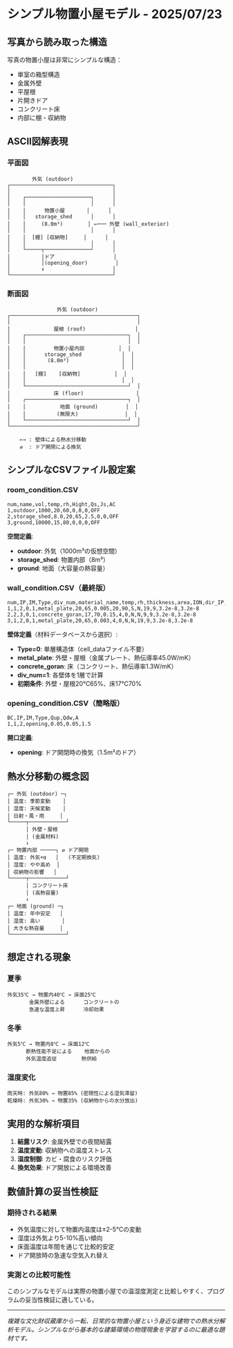 # シンプル物置小屋モデル - 2025/07/23

## 写真から読み取った構造

写真の物置小屋は非常にシンプルな構造：
- 単室の箱型構造
- 金属外壁
- 平屋根
- 片開きドア
- コンクリート床
- 内部に棚・収納物

## ASCII図解表現

### 平面図
```
        外気 (outdoor)
┌─────────────────────────────────┐
│                                 │
│    ┌─────────────────────┐      │
│    │                     │      │
│    │      物置小屋       │      │
│    │   storage_shed      │      │
│    │     (8.0m³)        │ ←─── 外壁 (wall_exterior)
│    │                     │      │
│    │  [棚] [収納物]     │      │
│    │                     │      │
│    └─────┬───────────────┘      │
│          │ドア                   │
│          │(opening_door)         │
│          ↕                      │
└─────────────────────────────────┘
```

### 断面図
```
                外気 (outdoor)
┌─────────────────────────────────────────┐
│                                         │
│              屋根 (roof)                │
│    ┌─────────────────────────────────┐  │
│    │                                 │  │
│    │         物置小屋内部           │  │
│    │      storage_shed             │  │
│    │       (8.0m³)                 │  │
│    │                               │  │
│    │   [棚]    [収納物]           │  │
│    │                               │  │
│    └─────────────────────────────────┘  │
│              床 (floor)                 │
│    ┌─────────────────────────────────┐  │
│    │           地面 (ground)         │  │
│    │          (無限大)               │  │
│    └─────────────────────────────────┘  │
└─────────────────────────────────────────┘

    ←→ : 壁体による熱水分移動
    ⇄  : ドア開閉による換気
```

## シンプルなCSVファイル設定案

### room_condition.CSV
```csv
num,name,vol,temp,rh,Hight,Qs,Js,AC
1,outdoor,1000,20,60,0,0,0,OFF
2,storage_shed,8.0,20,65,2.5,0,0,OFF
3,ground,10000,15,80,0,0,0,OFF
```

**空間定義**:
- **outdoor**: 外気（1000m³の仮想空間）
- **storage_shed**: 物置内部（8m³）
- **ground**: 地面（大容量の熱容量）

### wall_condition.CSV（最終版）
```csv
num,IP,IM,Type,div_num,material_name,temp,rh,thickness,area,ION,dir_IP,dir_IM,alphac_IP,alphac_IM,aldm_IP,aldm_IM
1,1,2,0,1,metal_plate,20,65,0.005,20,90,S,N,19,9,3.2e-8,3.2e-8
2,2,3,0,1,concrete_goran,17,70,0.15,4,0,N,N,9,9,3.2e-8,3.2e-8
3,1,2,0,1,metal_plate,20,65,0.003,4,0,N,N,19,9,3.2e-8,3.2e-8
```

**壁体定義**（材料データベースから選択）:
- **Type=0**: 単層構造体（cell_dataファイル不要）
- **metal_plate**: 外壁・屋根（金属プレート、熱伝導率45.0W/mK）
- **concrete_goran**: 床（コンクリート、熱伝導率1.3W/mK）
- **div_num=1**: 各壁体を1層で計算
- **初期条件**: 外壁・屋根20℃65%、床17℃70%

### opening_condition.CSV（簡略版）
```csv
BC,IP,IM,Type,Qup,Qdw,A
1,1,2,opening,0.05,0.05,1.5
```

**開口定義**:
- **opening**: ドア開閉時の換気（1.5m²のドア）

## 熱水分移動の概念図

```
┌─ 外気 (outdoor) ─┐
│ 温度: 季節変動    │
│ 湿度: 天候変動    │
│ 日射・風・雨     │
└─────┬────────────┘
      │ 外壁・屋根
      │ (金属材料)
      ↓
┌─ 物置内部 ─────┐ ⇄ ドア開閉
│ 温度: 外気+α   │   (不定期換気)
│ 湿度: やや高め  │
│ 収納物の影響   │
└─────┬────────────┘
      │ コンクリート床
      │ (高熱容量)
      ↓
┌─ 地面 (ground) ─┐
│ 温度: 年中安定   │
│ 湿度: 高い       │
│ 大きな熱容量     │
└──────────────────┘
```

## 想定される現象

### 夏季
```
外気35℃ → 物置内40℃ → 床面25℃
       金属外壁による      コンクリートの
       急速な温度上昇      冷却効果
```

### 冬季  
```
外気5℃ → 物置内8℃ → 床面12℃
      断熱性能不足による    地面からの
      外気温度追従        熱供給
```

### 湿度変化
```
雨天時: 外気80% → 物置85% (密閉性による湿気滞留)
乾燥時: 外気30% → 物置35% (収納物からの水分放出)
```

## 実用的な解析項目

1. **結露リスク**: 金属外壁での夜間結露
2. **温度変動**: 収納物への温度ストレス
3. **湿度制御**: カビ・腐食のリスク評価
4. **換気効果**: ドア開放による環境改善

## 数値計算の妥当性検証

### 期待される結果
- 外気温度に対して物置内温度は±2-5℃の変動
- 湿度は外気より5-10%高い傾向
- 床面温度は年間を通じて比較的安定
- ドア開放時の急速な空気入れ替え

### 実測との比較可能性
このシンプルなモデルは実際の物置小屋での温湿度測定と比較しやすく、プログラムの妥当性検証に適している。

---

*複雑な文化財収蔵庫から一転、日常的な物置小屋という身近な建物での熱水分解析モデル。シンプルながら基本的な建築環境の物理現象を学習するのに最適な題材です。*